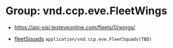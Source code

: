 # Group: vnd.ccp.eve.FleetWings 

* https://api-sisi.testeveonline.com/fleets/0/wings/ 

* [fleetSquads](fleets/wings/fleetSquads.md) `application/vnd.ccp.eve.FleetSquads(TBD)`

